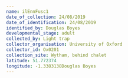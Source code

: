 ```yaml
---
name: ilEnnFusc1
date_of_collection: 24/08/2019
date_of_identification: 24/08/2019
identified_by: Douglas Boyes
developmental_stage: adult
collected_by: Light trap
collector_organisation: University of Oxford
collector_id: Ox0201
collection_site: Wytham, behind chalet
latitude: 51.772374
longitude: -1.3383138Douglas Boyes
---
```


